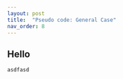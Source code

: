 ```yaml
---
layout: post
title:  "Pseudo code: General Case"
nav_order: 8
---
```


## Hello


<script>
    var app = "https://kitware.github.io/paraview-glance/app";
    var datadir = "https://raw.githubusercontent.com/mbarzegary/datasets-and-scenes/main/";
    var file = "degrading_screw.vtkjs";

    document.write("<iframe src='" + app + "?name=" + file + "&url=" +datadir + file + "' id='iframe' width='800' height='500'></iframe>");
</script>

```
asdfasd
```
